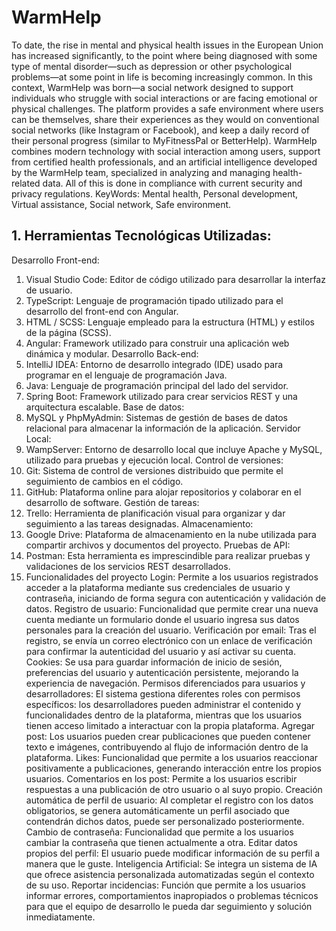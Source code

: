 # WarmHelp
To date, the rise in mental and physical health issues in the European Union has increased significantly, to the point where being diagnosed with some type of mental disorder—such as depression or other psychological problems—at some point in life is becoming increasingly common.
In this context, WarmHelp was born—a social network designed to support individuals who struggle with social interactions or are facing emotional or physical challenges. The platform provides a safe environment where users can be themselves, share their experiences as they would on conventional social networks (like Instagram or Facebook), and keep a daily record of their personal progress (similar to MyFitnessPal or BetterHelp).
WarmHelp combines modern technology with social interaction among users, support from certified health professionals, and an artificial intelligence developed by the WarmHelp team, specialized in analyzing and managing health-related data. All of this is done in compliance with current security and privacy regulations.
KeyWords: Mental health, Personal development, Virtual assistance, Social network, Safe environment.
## 1. Herramientas Tecnológicas Utilizadas:
Desarrollo Front-end:
1. Visual Studio Code: Editor de código utilizado para desarrollar la interfaz de usuario.
2. TypeScript: Lenguaje de programación tipado utilizado para el desarrollo del front-end con Angular.
3. HTML / SCSS: Lenguaje empleado para la estructura (HTML) y estilos de la página (SCSS).
4. Angular: Framework utilizado para construir una aplicación web dinámica y modular.
Desarrollo Back-end:
1. IntelliJ IDEA: Entorno de desarrollo integrado (IDE) usado para programar en el lenguaje de programación Java.
2. Java: Lenguaje de programación principal del lado del servidor.
3. Spring Boot: Framework utilizado para crear servicios REST y una arquitectura escalable.
Base de datos:
1. MySQL y PhpMyAdmin: Sistemas de gestión de bases de datos relacional para almacenar la información de la aplicación.
Servidor Local:
1. WampServer: Entorno de desarrollo local que incluye Apache y MySQL, utilizado para pruebas y ejecución local.
Control de versiones:
1. Git: Sistema de control de versiones distribuido que permite el seguimiento de cambios en el código.
2. GitHub: Plataforma online para alojar repositorios y colaborar en el desarrollo de software.
Gestión de tareas:
1. Trello: Herramienta de planificación visual para organizar y dar seguimiento a las tareas designadas.
Almacenamiento:
1. Google Drive: Plataforma de almacenamiento en la nube utilizada para compartir archivos y documentos del proyecto.
Pruebas de API:
1. Postman: Esta herramienta es imprescindible para realizar pruebas y validaciones de los servicios REST desarrollados.
2. Funcionalidades del proyecto
Login: Permite a los usuarios registrados acceder a la plataforma mediante sus credenciales de usuario y contraseña, iniciando de forma segura con autenticación y validación de datos.
Registro de usuario: Funcionalidad que permite crear una nueva cuenta mediante un formulario donde el usuario ingresa sus datos personales para la creación del usuario.
Verificación por email: Tras el registro, se envía un correo electrónico con un enlace de verificación para confirmar la autenticidad del usuario y así activar su cuenta.
Cookies: Se usa para guardar información de inicio de sesión, preferencias del usuario y autenticación persistente, mejorando la experiencia de navegación.
Permisos diferenciados para usuarios y desarrolladores: El sistema gestiona diferentes roles con permisos específicos: los desarrolladores pueden administrar el contenido y funcionalidades dentro de la plataforma, mientras que los usuarios tienen acceso limitado a interactuar con la propia plataforma.
Agregar post: Los usuarios pueden crear publicaciones que pueden contener texto e imágenes, contribuyendo al flujo de información dentro de la plataforma.
Likes: Funcionalidad que permite a los usuarios reaccionar positivamente a publicaciones, generando interacción entre los propios usuarios.
Comentarios en los post: Permite a los usuarios escribir respuestas a una publicación de otro usuario o al suyo propio.
Creación automática de perfil de usuario: Al completar el registro con los datos obligatorios, se genera automáticamente un perfil asociado que contendrán dichos datos, puede ser personalizado posteriormente.
Cambio de contraseña: Funcionalidad que permite a los usuarios cambiar la contraseña que tienen actualmente a otra.
Editar datos propios del perfil: El usuario puede modificar información de su perfil a manera que le guste.
Inteligencia Artificial: Se integra un sistema de IA que ofrece asistencia personalizada automatizadas según el contexto de su uso.
Reportar incidencias: Función que permite a los usuarios informar errores, comportamientos inapropiados o problemas técnicos para que el equipo de desarrollo le pueda dar seguimiento y solución inmediatamente.

